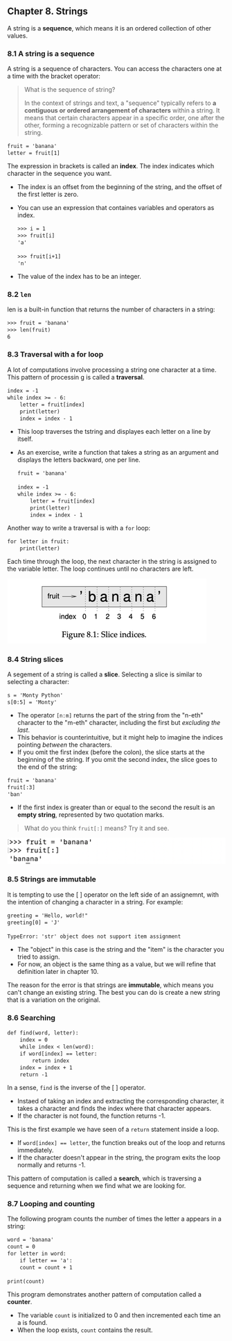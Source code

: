 ## Chapter 8. Strings

A string is a **sequence**, which means it is an ordered collection of other values.

### 8.1 A string is a sequence

A string is a sequence of characters. You can access the characters one at a time with the bracket operator:

> What is the sequence of string?
>
> In the context of strings and text, a "sequence" typically refers to **a contiguous or ordered arrangement of characters** within a string. It means that certain characters appear in a specific order, one after the other, forming a recognizable pattern or set of characters within the string.

```
fruit = 'banana'
letter = fruit[1]
```

The expression in brackets is called an **index**. The index indicates which character in the sequence you want.

- The index is an offset from the beginning of the string, and the offset of the first letter is zero.
- You can use an expression that containes variables and operators as index.

  ```
  >>> i = 1
  >>> fruit[i]
  'a'

  >>> fruit[i+1]
  'n'
  ```
- The value of the index has to be an integer.

### 8.2 `len`

len is a built-in function that returns the number of characters in a string:

```
>>> fruit = 'banana'
>>> len(fruit)
6
```

### 8.3 Traversal with a for loop

A lot of computations involve processing a string one character at a time. This pattern of processin g is called a **traversal**.

```
index = -1
while index >= - 6:
    letter = fruit[index]
    print(letter)
    index = index - 1
```

- This loop traverses the tstring and displayes each letter on a line by itself.
- As an exercise, write a function that takes a string as an argument and displays the letters backward, one per line.

  ```
  fruit = 'banana'

  index = -1
  while index >= - 6:
      letter = fruit[index]
      print(letter)
      index = index - 1
  ```

Another way to write a traversal is with a `for` loop:

```
for letter in fruit:
    print(letter)
```

Each time through the loop, the next character in the string is assigned to the variable letter. The loop continues until no characters are left.

![1695992993952](image/ch8/1695992993952.png)

### 8.4 String slices

A segement of a string is called a **slice**. Selecting a slice is similar to selecting a character:

```
s = 'Monty Python'
s[0:5] = 'Monty'
```

- The operator `[n:m]` returns the part of the string from the "n-eth" character to the "m-eth" character, including the first but *excluding the last*.
- This behavior is counterintuitive, but it might help to imagine the indices pointing *between* the characters.
- If you omit the first index (before the colon), the slice starts at the beginning of the string. If you omit the second index, the slice goes to the end of the string:

```
fruit = 'banana'
fruit[:3]
'ban'
```

- If the first index is greater than or equal to the second the result is an **empty string**, represented by two quotation marks.

> What do you think `fruit[:]` means? Try it and see.

![1695994749832](image/ch8/1695994749832.png)

### 8.5 Strings are immutable

It is tempting to use the [ ] operator on the left side of an assignemnt, with the intention of changing a character in a string. For example:

```
greeting = 'Hello, world!"
greeting[0] = 'J'

TypeError: 'str' object does not support item assignment
```

- The "object" in this case is the string and the "item" is the character you tried to assign.
- For now, an object is the same thing as a value, but we will refine that definition later in chapter 10.

The reason for the error is that strings are **immutable**, which means you can't change an existing string. The best you can do is create a new string that is a variation on the original.

### 8.6 Searching

```
def find(word, letter):
    index = 0
    while index < len(word):
	if word[index] == letter:
	    return index
	index = index + 1
    return -1
```

In a sense, `find` is the inverse of the [ ] operator. 

- Instaed of taking an index and extracting the corresponding character, it takes a character and finds the index where that character appears.
- If the character is not found, the function returns -1.

This is the first example we have seen of a `return` statement inside a loop. 

- If `word[index] == letter`, the function breaks out of the loop and returns immediately.
- If the character doesn't appear in the string, the program exits the loop normally and returns -1.

This pattern of computation is called a **search**, which is traversing a sequence and returning when we find what we are looking for.

### 8.7 Looping and counting

The following program counts the number of times the letter a appears in a string:

```
word = 'banana'
count = 0
for letter in word:
    if letter == 'a':
	count = count + 1

print(count)
```

This program demonstrates another pattern of computation called a **counter**.

- The variable `count` is initialized to 0 and then incremented each time an a is found.
- When the loop exists, `count` contains the result.
